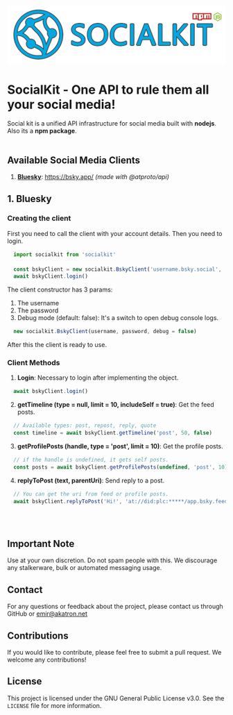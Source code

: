 ![SocialKit Logo](logo.png)

# SocialKit - One API to rule them all your social media!

Social kit is a unified API infrastructure for social media built with **nodejs**. Also its a **npm package**.
<br>
<br>

## Available Social Media Clients

1. **[Bluesky](#1-bluesky)**: https://bsky.app/ *(made with @atproto/api)*

## 1. Bluesky

### Creating the client

First you need to call the client with your account details. Then you need to login.

```js
  import socialkit from 'socialkit'

  const bskyClient = new socialkit.BskyClient('username.bsky.social', 'your-password')
  await bskyClient.login()
```

The client constructor has 3 params:
1. The username
2. The password
3. Debug mode (default: false): It's a switch to open debug console logs.

```js
  new socialkit.BskyClient(username, password, debug = false)
```

After this the client is ready to use.

### Client Methods

1. **Login**: Necessary to login after implementing the object.
```js
  await bskyClient.login()
```

2. **getTimeline (type = null, limit = 10, includeSelf = true)**: Get the feed posts.
```js
  // Available types: post, repost, reply, quote
  const timeline = await bskyClient.getTimeline('post', 50, false)
```

3. **getProfilePosts (handle, type = 'post', limit = 10)**: Get the profile posts.
```js
  // if the handle is undefined, it gets self posts.
  const posts = await bskyClient.getProfilePosts(undefined, 'post', 10)
```

4. **replyToPost (text, parentUri)**: Send reply to a post.
```js
  // You can get the uri from feed or profile posts.
  await bskyClient.replyToPost('Hi!', 'at://did:plc:*****/app.bsky.feed.post/******')
```


<br>
<br>

## Important Note
Use at your own discretion. Do not spam people with this. We discourage any stalkerware, bulk or automated messaging usage.

## Contact
For any questions or feedback about the project, please contact us through GitHub or emir@akatron.net

## Contributions
If you would like to contribute, please feel free to submit a pull request. We welcome any contributions!

## License
This project is licensed under the GNU General Public License v3.0. See the `LICENSE` file for more information.
